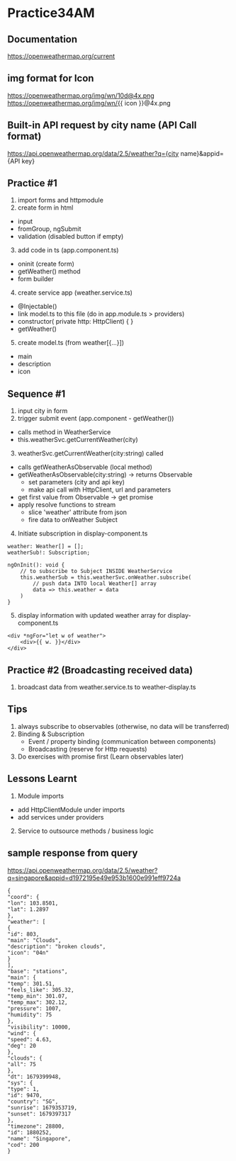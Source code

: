 # Practice34AM

## Documentation
https://openweathermap.org/current

## img format for Icon
https://openweathermap.org/img/wn/10d@4x.png
https://openweathermap.org/img/wn/{{ icon }}@4x.png

## Built-in API request by city name (API Call format)
https://api.openweathermap.org/data/2.5/weather?q={city name}&appid={API key}



## Practice #1
1. import forms and httpmodule
2. create form in html
- input
- fromGroup, ngSubmit
- validation (disabled button if empty)

3. add code in ts (app.component.ts)
- oninit (create form)
- getWeather() method
- form builder

4. create service app (weather.service.ts)
- @Injectable()
- link model.ts to this file (do in app.module.ts > providers)
- constructor( private http: HttpClient) { }
- getWeather()

5. create model.ts (from weather[{...}])
- main
- description
- icon



## Sequence #1
1. input city in form
2. trigger submit event (app.component - getWeather())
- calls method in WeatherService
- this.weatherSvc.getCurrentWeather(city)

3. weatherSvc.getCurrentWeather(city:string) called
- calls getWeatherAsObservable (local method)
- getWeatherAsObservable(city:string) -> returns Observable
    - set parameters (city and api key)
    - make api call with HttpClient, url and parameters
- get first value from Observable -> get promise
- apply resolve functions to stream
    - slice 'weather' attribute from json
    - fire data to onWeather Subject

4. Initiate subscription in display-component.ts
```
weather: Weather[] = [];
weatherSub!: Subscription;

ngOnInit(): void {
    // to subscribe to Subject INSIDE WeatherService
    this.weatherSub = this.weatherSvc.onWeather.subscribe(
        // push data INTO local Weather[] array
        data => this.weather = data
    )
}
```

5. display information with updated weather array for display-component.ts
```
<div *ngFor="let w of weather">
    <div>{{ w. }}</div>
</div>
```

## Practice #2 (Broadcasting received data)
1. broadcast data from weather.service.ts to weather-display.ts


## Tips
1. always subscribe to observables (otherwise, no data will be transferred)
2. Binding & Subscription
    - Event / property binding (communication between components)
    - Broadcasting (reserve for Http requests)
3. Do exercises with promise first (Learn observables later)


## Lessons Learnt
1. Module imports
- add HttpClientModule under imports
- add services under providers
2. Service to outsource methods / business logic


## sample response from query
https://api.openweathermap.org/data/2.5/weather?q=singapore&appid=d1972195e49e953b1600e991eff9724a
```
{
"coord": {
"lon": 103.8501,
"lat": 1.2897
},
"weather": [
{
"id": 803,
"main": "Clouds",
"description": "broken clouds",
"icon": "04n"
}
],
"base": "stations",
"main": {
"temp": 301.51,
"feels_like": 305.32,
"temp_min": 301.07,
"temp_max": 302.12,
"pressure": 1007,
"humidity": 75
},
"visibility": 10000,
"wind": {
"speed": 4.63,
"deg": 20
},
"clouds": {
"all": 75
},
"dt": 1679399948,
"sys": {
"type": 1,
"id": 9470,
"country": "SG",
"sunrise": 1679353719,
"sunset": 1679397317
},
"timezone": 28800,
"id": 1880252,
"name": "Singapore",
"cod": 200
}
```